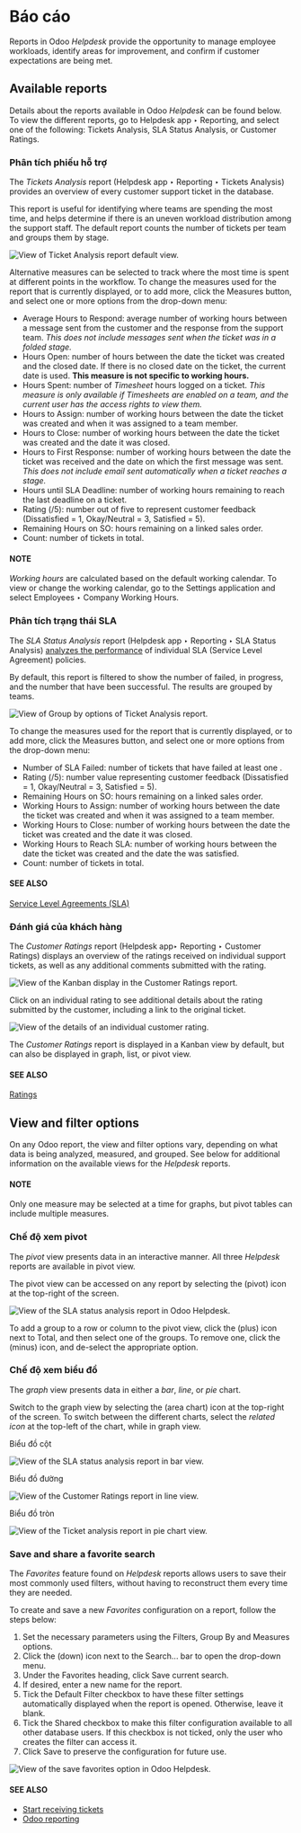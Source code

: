 # Báo cáo

Reports in Odoo *Helpdesk* provide the opportunity to manage employee workloads, identify areas for
improvement, and confirm if customer expectations are being met.

## Available reports

Details about the reports available in Odoo *Helpdesk* can be found below. To view the different
reports, go to Helpdesk app ‣ Reporting, and select one of the following:
Tickets Analysis, SLA Status Analysis, or Customer Ratings.

### Phân tích phiếu hỗ trợ

The *Tickets Analysis* report (Helpdesk app ‣ Reporting ‣ Tickets Analysis)
provides an overview of every customer support ticket in the database.

This report is useful for identifying where teams are spending the most time, and helps determine if
there is an uneven workload distribution among the support staff. The default report counts the
number of tickets per team and groups them by stage.

![View of Ticket Analysis report default view.](../../../../.gitbook/assets/tickets-default.png)

Alternative measures can be selected to track where the most time is spent at different points in
the workflow. To change the measures used for the report that is currently displayed, or to add
more, click the Measures button, and select one or more options from the drop-down
menu:

- Average Hours to Respond: average number of working hours between a message sent from
  the customer and the response from the support team. *This does not include messages sent when
  the ticket was in a folded stage.*
- Hours Open: number of hours between the date the ticket was created and the closed
  date. If there is no closed date on the ticket, the current date is used. **This measure is not
  specific to working hours.**
- Hours Spent: number of *Timesheet* hours logged on a ticket. *This
  measure is only available if Timesheets are enabled on a team, and the current user has the access
  rights to view them.*
- Hours to Assign: number of working hours between the date the ticket was created and
  when it was assigned to a team member.
- Hours to Close: number of working hours between the date the ticket was created and
  the date it was closed.
- Hours to First Response: number of working hours between the date the ticket was
  received and the date on which the first message was sent. *This does not include email sent
  automatically when a ticket reaches a stage.*
- Hours until SLA Deadline: number of working hours remaining to reach the last 
  deadline on a ticket.
- Rating (/5): number out of five to represent customer feedback (Dissatisfied = 1,
  Okay/Neutral = 3, Satisfied = 5).
- Remaining Hours on SO: hours remaining on a linked sales order.
- Count: number of tickets in total.

#### NOTE
*Working hours* are calculated based on the default working calendar. To view or change the
working calendar, go to the Settings application and select
Employees ‣ Company Working Hours.

### Phân tích trạng thái SLA

The *SLA Status Analysis* report (Helpdesk app ‣ Reporting ‣ SLA Status
Analysis) [analyzes the performance](sla.md#helpdesk-analyze-sla-performance) of individual SLA
(Service Level Agreement) policies.

By default, this report is filtered to show the number of  failed, in progress, and the number
that have been successful. The results are grouped by teams.

![View of Group by options of Ticket Analysis report.](../../../../.gitbook/assets/sla-status.png)

To change the measures used for the report that is currently displayed, or to add more, click the
Measures button, and select one or more options from the drop-down menu:

- Number of SLA Failed: number of tickets that have failed at least one .
- Rating (/5): number value representing customer feedback (Dissatisfied = 1,
  Okay/Neutral = 3, Satisfied = 5).
- Remaining Hours on SO: hours remaining on a linked sales order.
- Working Hours to Assign: number of working hours between the date the ticket was
  created and when it was assigned to a team member.
- Working Hours to Close: number of working hours between the date the ticket was
  created and the date it was closed.
- Working Hours to Reach SLA: number of working hours between the date the ticket was
  created and the date the  was satisfied.
- Count: number of tickets in total.

#### SEE ALSO
[Service Level Agreements (SLA)](sla.md)

### Đánh giá của khách hàng

The *Customer Ratings* report (Helpdesk app‣ Reporting ‣ Customer Ratings)
displays an overview of the ratings received on individual support tickets, as well as any
additional comments submitted with the rating.

![View of the Kanban display in the Customer Ratings report.](../../../../.gitbook/assets/customer-ratings.png)

Click on an individual rating to see additional details about the rating submitted by the customer,
including a link to the original ticket.

![View of the details of an individual customer rating.](../../../../.gitbook/assets/ratings-details.png)

The *Customer Ratings* report is displayed in a Kanban view by default, but can also be displayed
in graph, list, or pivot view.

#### SEE ALSO
[Ratings](ratings.md)

## View and filter options

On any Odoo report, the view and filter options vary, depending on what data is being analyzed,
measured, and grouped. See below for additional information on the available views for the
*Helpdesk* reports.

#### NOTE
Only one measure may be selected at a time for graphs, but pivot tables can include multiple
measures.

### Chế độ xem pivot

The *pivot* view presents data in an interactive manner. All three *Helpdesk* reports are available
in pivot view.

The pivot view can be accessed on any report by selecting the <i class="oi oi-view-pivot"></i>
(pivot) icon at the top-right of the screen.

![View of the SLA status analysis report in Odoo Helpdesk.](../../../../.gitbook/assets/pivot-view4.png)

To add a group to a row or column to the pivot view, click the <i class="fa fa-plus-square"></i>
(plus) icon next to Total, and then select one of the groups. To remove one,
click the <i class="fa fa-minus-square-o"></i> (minus) icon, and de-select the appropriate option.

### Chế độ xem biểu đồ

The *graph* view presents data in either a *bar*, *line*, or *pie* chart.

Switch to the graph view by selecting the <i class="fa fa-area-chart"></i> (area chart) icon at the
top-right of the screen. To switch between the different charts, select the *related icon* at the
top-left of the chart, while in graph view.

Biểu đồ cột

![View of the SLA status analysis report in bar view.](../../../../.gitbook/assets/bar-chart4.png)

Biểu đồ đường

![View of the Customer Ratings report in line view.](../../../../.gitbook/assets/line-chart2.png)

Biểu đồ tròn

![View of the Ticket analysis report in pie chart view.](../../../../.gitbook/assets/pie-chart1.png)

### Save and share a favorite search

The *Favorites* feature found on *Helpdesk* reports allows users to save their most commonly used
filters, without having to reconstruct them every time they are needed.

To create and save a new *Favorites* configuration on a report, follow the steps below:

1. Set the necessary parameters using the Filters, Group By and
   Measures options.
2. Click the <i class="fa fa-caret-down"></i> (down) icon next to the Search... bar to
   open the drop-down menu.
3. Under the Favorites heading, click Save current search.
4. If desired, enter a new name for the report.
5. Tick the Default Filter checkbox to have these filter settings automatically
   displayed when the report is opened. Otherwise, leave it blank.
6. Tick the Shared checkbox to make this filter configuration available to all other
   database users. If this checkbox is not ticked, only the user who creates the filter can access
   it.
7. Click Save to preserve the configuration for future use.

![View of the save favorites option in Odoo Helpdesk.](../../../../.gitbook/assets/save-filters.png)

#### SEE ALSO
- [Start receiving tickets](receiving_tickets.md)
- [Odoo reporting](../../../essentials/reporting.md)
